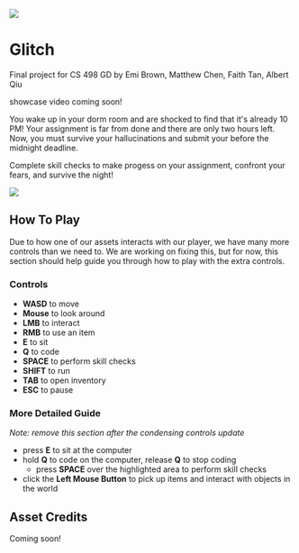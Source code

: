 ![](https://img.shields.io/badge/release-v1.0.0_beta-blue)

# Glitch
Final project for CS 498 GD by Emi Brown, Matthew Chen, Faith Tan, Albert Qiu

showcase video coming soon!

You wake up in your dorm room and are shocked to find that it's already 10 PM! Your assignment is far from done and there are only two hours left. Now, you must survive your hallucinations and submit your before the midnight deadline.

Complete skill checks to make progess on your assignment, confront your fears, and survive the night!

[![](https://img.shields.io/badge/-Download_On_Itch.io-orange)]()

## How To Play
Due to how one of our assets interacts with our player, we have many more controls than we need to. We are working on fixing this, but for now, this section should help guide you through how to play with the extra controls.

### Controls
- **WASD** to move
- **Mouse** to look around
- **LMB** to interact
- **RMB** to use an item
- **E** to sit
- **Q** to code
- **SPACE** to perform skill checks
- **SHIFT** to run
- **TAB** to open inventory
- **ESC** to pause

### More Detailed Guide
*Note: remove this section after the condensing controls update*

- press **E** to sit at the computer
- hold **Q** to code on the computer, release **Q** to stop coding
  - press **SPACE** over the highlighted area to perform skill checks
- click the **Left Mouse Button** to pick up items and interact with objects in the world

## Asset Credits
Coming soon!